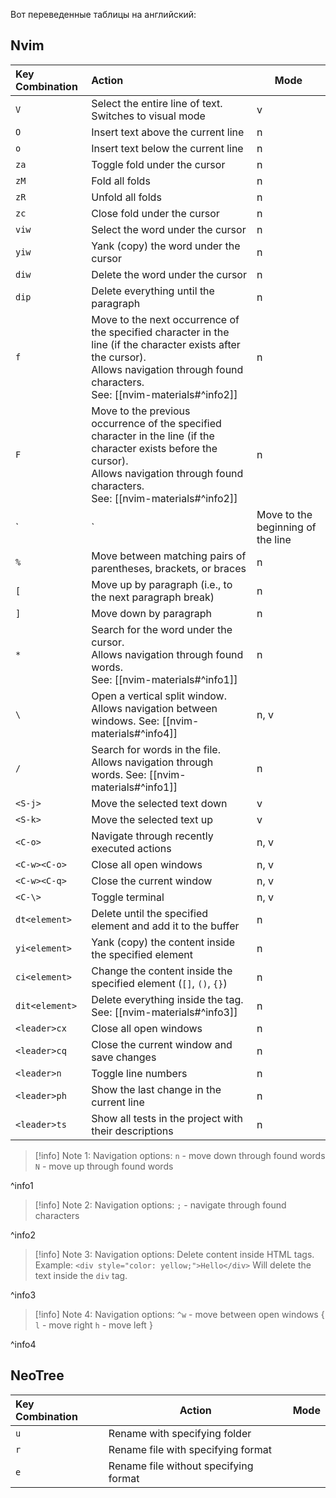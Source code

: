 Вот переведенные таблицы на английский:

## Nvim

| Key Combination | Action                                                                                                                                                                                                    | Mode |
| :-------------- | :---------------------------------------------------------------------------------------------------------------------------------------------------------------------------------------------------------- | ----- |
|        `V`      | Select the entire line of text. Switches to visual mode                                                                                                                                                  | v     |
|        `O`      | Insert text above the current line                                                                                                                                                                        | n     |
|        `o`      | Insert text below the current line                                                                                                                                                                        | n     |
|       `za`      | Toggle fold under the cursor                                                                                                                                                                               | n     |
|       `zM`      | Fold all folds                                                                                                                                                                                             | n     |
|       `zR`      | Unfold all folds                                                                                                                                                                                           | n     |
|       `zc`      | Close fold under the cursor                                                                                                                                                                                 | n     |
|       `viw`     | Select the word under the cursor                                                                                                                                                                            | n     |
|       `yiw`     | Yank (copy) the word under the cursor                                                                                                                                                                     | n     |
|       `diw`     | Delete the word under the cursor                                                                                                                                                                           | n     |
|       `dip`     | Delete everything until the paragraph                                                                                                                                                                     | n     |
|        `f`      | Move to the next occurrence of the specified character in the line (if the character exists after the cursor).<br>Allows navigation through found characters. <br>See: [[nvim-materials#^info2]]  | n     |
|        `F`      | Move to the previous occurrence of the specified character in the line (if the character exists before the cursor).<br>Allows navigation through found characters. <br>See: [[nvim-materials#^info2]] | n     |
|        `|`      | Move to the beginning of the line                                                                                                                                                                           | n     |
|        `%`      | Move between matching pairs of parentheses, brackets, or braces                                                                                                                                           | n     |
|        `[`      | Move up by paragraph (i.e., to the next paragraph break)                                                                                                                                                  | n     |
|        `]`      | Move down by paragraph                                                                                                                                                                                     | n     |
|        `*`      | Search for the word under the cursor. <br>Allows navigation through found words. <br>See: [[nvim-materials#^info1]]<br>                                                          | n     |
|        `\`      | Open a vertical split window. Allows navigation between windows. See: [[nvim-materials#^info4]]                                                                                                          | n, v  |
|        `/`      | Search for words in the file. Allows navigation through words. See: [[nvim-materials#^info1]]                                                                                                              | n     |
|      `<S-j>`    | Move the selected text down                                                                                                                                                                                | v     |
|      `<S-k>`    | Move the selected text up                                                                                                                                                                                  | v     |
|      `<C-o>`    | Navigate through recently executed actions                                                                                                                                                               | n, v  |
|     `<C-w><C-o>`| Close all open windows                                                                                                                                                                                      | n, v  |
|     `<C-w><C-q>`| Close the current window                                                                                                                                                                                   | n, v  |
|      `<C-\>`    | Toggle terminal                                                                                                                                                                                            | n, v  |
|   `dt<element>` | Delete until the specified element and add it to the buffer                                                                                                                                               | n     |
|   `yi<element>` | Yank (copy) the content inside the specified element                                                                                                                                                      | n     |
|   `ci<element>` | Change the content inside the specified element (`[]`, `()`, `{}`)                                                                                                                                         | n     |
|  `dit<element>` | Delete everything inside the tag. See: [[nvim-materials#^info3]]                                                                                                                                           | n     |
|   `<leader>cx`  | Close all open windows                                                                                                                                                                                      | n     |
|   `<leader>cq`  | Close the current window and save changes                                                                                                                                                                  | n     |
|    `<leader>n`  | Toggle line numbers                                                                                                                                                                                          | n     |
|   `<leader>ph`  | Show the last change in the current line                                                                                                                                                                    | n     |
|   `<leader>ts`  | Show all tests in the project with their descriptions                                                                                                                                                      | n     |

>[!info] Note 1: Navigation options:
> `n` - move down through found words 
> `N` - move up through found words

^info1

>[!info] Note 2: Navigation options:
> `;` - navigate through found characters 

^info2

>[!info] Note 3: Navigation options:
> Delete content inside HTML tags. Example: 
> `<div style="color: yellow;">Hello</div>`
> Will delete the text inside the `div` tag.

^info3

>[!info] Note 4: Navigation options:
> `^w` - move between open windows {
> `l` - move right
> `h` - move left
>}

^info4

## NeoTree

| Key Combination | Action                                  | Mode |
| :-------------- | --------------------------------------- | ----- |
| `u`             | Rename with specifying folder           |       |
| `r`             | Rename file with specifying format      |       |
| `e`             | Rename file without specifying format   |       |

